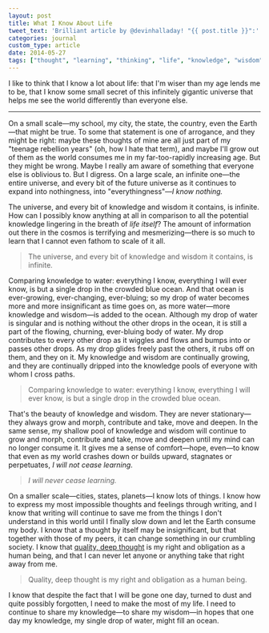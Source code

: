 ```yaml
---
layout: post
title: What I Know About Life
tweet_text: 'Brilliant article by @devinhalladay! "{{ post.title }}":'
categories: journal
custom_type: article
date: 2014-05-27
tags: ["thought", "learning", "thinking", "life", "knowledge", "wisdom"]
---
```

I like to think that I know a lot about life: that I'm wiser than my age lends me to be, that I know some small secret of this infinitely gigantic universe that helps me see the world differently than everyone else.

<hr class="short">

On a small scale—my school, my city, the state, the country, even the Earth—that might be true. To some that statement is one of arrogance, and they might be right: maybe these thoughts of mine are all just part of my "teenage rebellion years" (oh, how I hate that term), and maybe I'll grow out of them as the world consumes me in my far-too-rapidly increasing age. But they might be wrong. Maybe I really am aware of something that everyone else is oblivious to. But I digress. On a large scale, an infinite one—the entire universe, and every bit of the future universe as it continues to expand into nothingness, into "everythingness"—*I know nothing.*

The universe, and every bit of knowledge and wisdom it contains, is infinite. How can I possibly know anything at all in comparison to all the potential knowledge lingering in the breath of *life itself*? The amount of information out there in the cosmos is terrifying and mesmerizing—there is so much to learn that I cannot even fathom to scale of it all.

<blockquote class="pullquote"><p>The universe, and every bit of knowledge and wisdom it contains, is infinite.</p></blockquote>

Comparing knowledge to water: everything I know, everything I will ever know, is but a single drop in the crowded blue ocean. And that ocean is ever-growing, ever-changing, ever-bluing; so my drop of water becomes more and more insignificant as time goes on, as more water—more knowledge and wisdom—is added to the ocean. Although my drop of water is singular and is nothing without the other drops in the ocean, it is still a part of the flowing, churning, ever-bluing body of water. My drop contributes to every other drop as it wiggles and flows and bumps into or passes other drops. As my drop glides freely past the others, it rubs off on them, and they on it. My knowledge and wisdom are continually growing, and they are continually dripped into the knowledge pools of everyone with whom I cross paths.

<blockquote class="pullquote"><p>Comparing knowledge to water: everything I know, everything I will ever know, is but a single drop in the crowded blue ocean.</p></blockquote>

That's the beauty of knowledge and wisdom. They are never stationary—they always grow and morph, contribute and take, move and deepen. In the same sense, my shallow pool of knowledge and wisdom will continue to grow and morph, contribute and take, move and deepen until my mind can no longer consume it. It gives me a sense of comfort—hope, even—to know that even as my world crashes down or builds upward, stagnates or perpetuates, *I will not cease learning*.

<blockquote class="pullquote"><p><i>I will never cease learning.</i></p></blockquote>

On a smaller scale—cities, states, planets—I know lots of things. I know how to express my most impossible thoughts and feelings through writing, and I know that writing will continue to save me from the things I don't understand in this world until I finally slow down and let the Earth consume my body. I know that a thought by itself may be insignificant, but that together with those of my peers, it can change something in our crumbling society. I know that [quality, deep thought](http://devinhalladay.com/journal/a-manifesto-for-quality-thought) is my right and obligation as a human being, and that I can never let anyone or anything take that right away from me.

<blockquote class="pullquote"><p>Quality, deep thought is my right and obligation as a human being.</p></blockquote>

I know that despite the fact that I will be gone one day, turned to dust and quite possibly forgotten, I need to make the most of my life. I need to continue to share my knowledge—to share my wisdom—in hopes that one day my knowledge, my single drop of water, might fill an ocean.